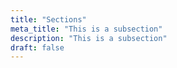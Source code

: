 ```yaml
---
title: "Sections"
meta_title: "This is a subsection"
description: "This is a subsection"
draft: false
---
```

